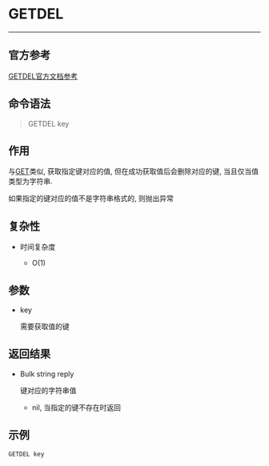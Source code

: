 # GETDEL

---

## 官方参考

[GETDEL官方文档参考](https://redis.io/commands/GETDEL/)

## 命令语法

> GETDEL key 

## 作用

与[GET](/repository/Databases/NoSQL/Redis/docs/String/GET.md)类似, 获取指定键对应的值, 但在成功获取值后会删除对应的键, 当且仅当值类型为字符串.

如果指定的键对应的值不是字符串格式的, 则抛出异常

## 复杂性

- 时间复杂度

  - O(1)

## 参数

- key

  需要获取值的键

## 返回结果

- Bulk string reply
  
  键对应的字符串值

  - nil, 当指定的键不存在时返回

## 示例

```bash
GETDEL key
```